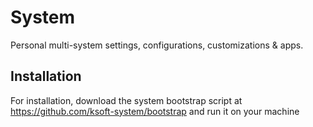 # System

Personal multi-system settings, configurations, customizations &amp; apps.

## Installation

For installation, download the system bootstrap script at https://github.com/ksoft-system/bootstrap and run it on your machine
